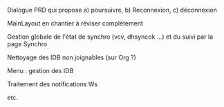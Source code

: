Dialogue PRD qui propose a) poursuivre, b) Reconnexion, c) déconnexion

MainLayout en chantier à réviser complètement

Gestion globale de l'état de synchro (vcv, dhsyncok ...) et du suivi par la page Synchro

Nettoyage des IDB non joignables (sur Org ?)

Menu : gestion des IDB

Traitement des notifications Ws

etc.
